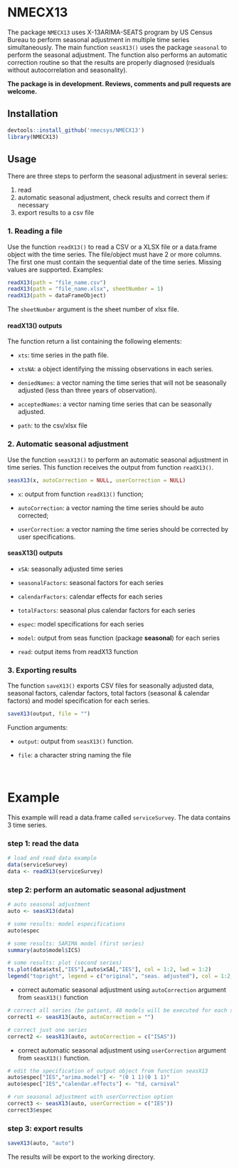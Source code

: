 
# NMECX13
The package `NMECX13` uses X-13ARIMA-SEATS program by US Census Bureau to perform seasonal adjustment in multiple time series simultaneously. The main function `seasX13()` uses the package `seasonal` to perform the seasonal adjustment. The function also performs an automatic correction routine so that the results are properly diagnosed (residuals without autocorrelation and seasonality).

**The package is in development. Reviews, comments and pull requests are welcome.**


## Installation

```R
devtools::install_github('nmecsys/NMECX13')
library(NMECX13)
```

## Usage

There are three steps to perform the seasonal adjustment in several series:

1. read
2. automatic seasonal adjustment, check results and correct them if necessary
4. export results to a csv file


### 1. Reading a file

Use the function `readX13()` to read a CSV or a XLSX file or a data.frame object with the time series. The file/object must have 2 or more columns. The first one must contain the sequential date of the time series. Missing values are supported. Examples:

```R
readX13(path = "file_name.csv")
readX13(path = "file_name.xlsx", sheetNumber = 1)
readX13(path = dataFrameObject)

```
The `sheetNumber` argument is the sheet number of xlsx file.

#### readX13() outputs

The function return a list containing the following elements:

* `xts`: time series in the path file.

* `xtsNA`: a object identifying the missing observations in each series.

* `deniedNames`: a vector naming the time series that will not be seasonally 
adjusted (less than three years of observation).
    
* `acceptedNames`: a vector naming time series that can be seasonally adjusted.

* `path`: to the csv/xlsx file

### 2. Automatic seasonal adjustment

Use the function `seasX13()` to perform an automatic seasonal adjustment in time series. This function receives the output from function `readX13()`.

```R
seasX13(x, autoCorrection = NULL, userCorrection = NULL)
```

* `x`: output from function `readX13()` function;

* `autoCorrection`: a vector naming the time series should be auto corrected;

* `userCorrection`: a vector naming the time series should be corrected by user specifications.


#### seasX13() outputs

* `xSA`: seasonally adjusted time series

* `seasonalFactors`: seasonal factors for each series

* `calendarFactors`: calendar effects for each series

* `totalFactors`: seasonal plus calendar factors for each series

* `espec`: model specifications for each series

* `model`: output from seas function (package **seasonal**) for each series

* `read`: output items from readX13 function



### 3. Exporting results

The function `saveX13()` exports CSV files for seasonally adjusted data, seasonal factors, calendar factors, total factors (seasonal & calendar factors) and model specification for each series.

```R
saveX13(output, file = "")
```

Function arguments:

* `output`: output from `seasX13()` function.

* `file`: a character string naming the file


&nbsp;

# Example

This example will read a data.frame called `serviceSurvey`. The data contains 3 time series.

### step 1: read the data

```R
# load and read data example
data(serviceSurvey)
data <- readX13(serviceSurvey)
```

### step 2: perform an automatic seasonal adjustment

```R
# auto seasonal adjustment
auto <- seasX13(data)

# some results: model especifications
auto$espec

# some results: SARIMA model (first series)
summary(auto$model$ICS)

# some results: plot (second series)
ts.plot(data$xts[,"IES"],auto$xSA[,"IES"], col = 1:2, lwd = 1:2)
legend("topright", legend = c("original", "seas. adjusted"), col = 1:2, lwd = 1:2, bty = "n")
```

- correct automatic seasonal adjustment using `autoCorrection` argument from `seasX13()` function

```R
# correct all series (be patient, 48 models will be executed for each series)
correct1 <- seasX13(auto, autoCorrection = "")

# correct just one series
correct2 <- seasX13(auto, autoCorrection = c("ISAS"))
```

- correct automatic seasonal adjustment using `userCorrection` argument from `seasX13()` function.

```R
# edit the specification of output object from function seasX13 
auto$espec["IES","arima.model"] <- "(0 1 1)(0 1 1)"
auto$espec["IES","calendar.effects"] <- "td, carnival"

# run seasonal adjustment with userCorrection option
correct3 <- seasX13(auto, userCorrection = c("IES"))
correct3$espec
```

### step 3: export results

```R
saveX13(auto, "auto")
```

The results will be export to the working directory.

